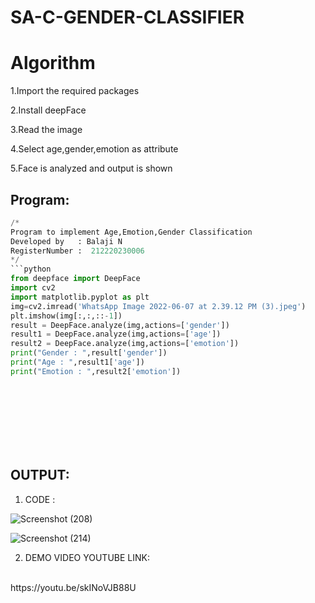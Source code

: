 # SA-C-GENDER-CLASSIFIER
# Algorithm
1.Import the required packages

2.Install deepFace

3.Read the image

4.Select age,gender,emotion as attribute

5.Face is analyzed and output is shown

## Program:
```python
/*
Program to implement Age,Emotion,Gender Classification
Developed by   : Balaji N
RegisterNumber :  212220230006
*/
```python
from deepface import DeepFace
import cv2 
import matplotlib.pyplot as plt
img=cv2.imread('WhatsApp Image 2022-06-07 at 2.39.12 PM (3).jpeg')
plt.imshow(img[:,:,::-1])
result = DeepFace.analyze(img,actions=['gender'])
result1 = DeepFace.analyze(img,actions=['age'])
result2 = DeepFace.analyze(img,actions=['emotion'])
print("Gender : ",result['gender'])
print("Age : ",result1['age'])
print("Emotion : ",result2['emotion'])
```
<br></br>
<br></br>
<br></br>

## OUTPUT:

1. CODE :

![Screenshot (208)](https://user-images.githubusercontent.com/75234946/173219567-f3b2f336-b812-4f56-98da-ef5319eb39fd.png)

![Screenshot (214)](https://user-images.githubusercontent.com/75234946/173219605-270b3dab-886b-49d4-831e-0539c01ec0fd.png)


2. DEMO VIDEO YOUTUBE LINK:
</br>
   https://youtu.be/skINoVJB88U
